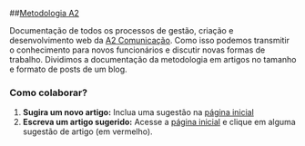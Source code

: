 ##[Metodologia A2](https://github.com/a2comunicacao/metodologia/wiki)

Documentação de todos os processos de gestão, criação e desenvolvimento web da [A2 Comunicação](http://a2comunicacao.com.br). Como isso podemos transmitir o conhecimento para novos funcionários e discutir novas formas de trabalho. Dividimos a documentação da metodologia em artigos no tamanho e formato de posts de um blog.

### Como colaborar? 

1. **Sugira um novo artigo:**  Inclua uma sugestão na [página inicial](https://github.com/a2comunicacao/metodologia/wiki) 
2. **Escreva um artigo sugerido:** Acesse a [página inicial](https://github.com/a2comunicacao/metodologia/wiki) e clique em alguma sugestão de artigo (em vermelho).

